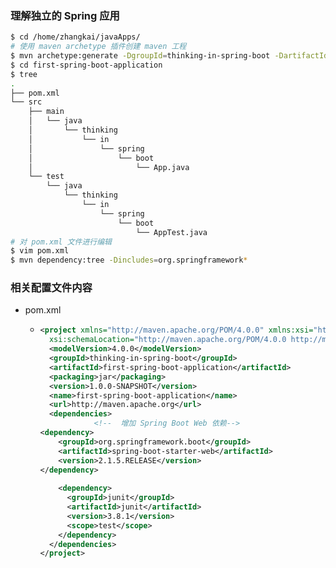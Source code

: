 ### 理解独立的 Spring 应用 

```bash
$ cd /home/zhangkai/javaApps/
# 使用 maven archetype 插件创建 maven 工程
$ mvn archetype:generate -DgroupId=thinking-in-spring-boot -DartifactId=first-spring-boot-application -Dversion=1.0.0-SNAPSHOT -DinteractiveMode=false -Dpackage=thinking.in.spring.boot
$ cd first-spring-boot-application
$ tree
.
├── pom.xml
└── src
    ├── main
    │   └── java
    │       └── thinking
    │           └── in
    │               └── spring
    │                   └── boot
    │                       └── App.java
    └── test
        └── java
            └── thinking
                └── in
                    └── spring
                        └── boot
                            └── AppTest.java
# 对 pom.xml 文件进行编辑 
$ vim pom.xml
$ mvn dependency:tree -Dincludes=org.springframework*

```



### 相关配置文件内容

- pom.xml

  - ```xml
    <project xmlns="http://maven.apache.org/POM/4.0.0" xmlns:xsi="http://www.w3.org/2001/XMLSchema-instance"
      xsi:schemaLocation="http://maven.apache.org/POM/4.0.0 http://maven.apache.org/maven-v4_0_0.xsd">
      <modelVersion>4.0.0</modelVersion>
      <groupId>thinking-in-spring-boot</groupId>
      <artifactId>first-spring-boot-application</artifactId>
      <packaging>jar</packaging>
      <version>1.0.0-SNAPSHOT</version>
      <name>first-spring-boot-application</name>
      <url>http://maven.apache.org</url>
      <dependencies>
                <!--  增加 Spring Boot Web 依赖-->
    <dependency>
        <groupId>org.springframework.boot</groupId>
        <artifactId>spring-boot-starter-web</artifactId>
        <version>2.1.5.RELEASE</version>
    </dependency>
          
        <dependency>
          <groupId>junit</groupId>
          <artifactId>junit</artifactId>
          <version>3.8.1</version>
          <scope>test</scope>
        </dependency>
      </dependencies>
    </project>
    
    
    ```

